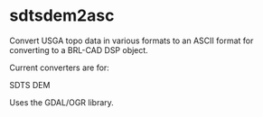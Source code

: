 sdtsdem2asc
===========

Convert USGA topo data in various formats to an ASCII format for converting to a BRL-CAD DSP object.

Current converters are for:

  SDTS DEM

Uses the GDAL/OGR library.
